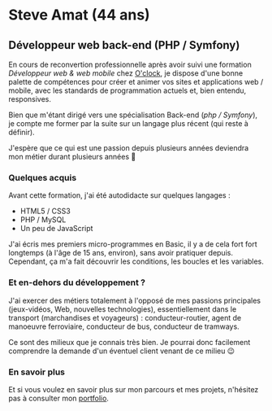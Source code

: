 # Steve Amat (44 ans)

## Développeur web back-end (PHP / Symfony)

En cours de reconvertion professionnelle après avoir suivi une formation _Développeur web & web mobile_ chez [O'clock](https://oclock.io/), je dispose d'une bonne palette de compétences pour créer et animer vos sites et applications web / mobile, avec les standards de programmation actuels et, bien entendu, responsives.

Bien que m'étant dirigé vers une spécialisation Back-end (_php / Symfony_), je compte me former par la suite sur un langage plus récent (qui reste à définir).

J'espère que ce qui est une passion depuis plusieurs années deviendra mon métier durant plusieurs années 🤩

### Quelques acquis

Avant cette formation, j'ai été autodidacte sur quelques langages :

- HTML5 / CSS3
- PHP / MySQL
- Un peu de JavaScript

J'ai écris mes premiers micro-programmes en Basic, il y a de cela fort fort longtemps (à l'âge de 15 ans, environ), sans avoir pratiquer depuis. Cependant, ça m'a fait découvrir les conditions, les boucles et les variables.

### Et en-dehors du développement ?

J'ai exercer des métiers totalement à l'opposé de mes passions principales (jeux-vidéos, Web, nouvelles technologies), essentiellement dans le transport (marchandises et voyageurs) : conducteur-routier, agent de manoeuvre ferroviaire, conducteur de bus, conducteur de tramways.

Ce sont des milieux que je connais très bien. Je pourrai donc facilement comprendre la demande d'un éventuel client venant de ce milieu 😉

### En savoir plus

Et si vous voulez en savoir plus sur mon parcours et mes projets, n'hésitez pas à consulter mon [portfolio](https://www.steveamat.com).
